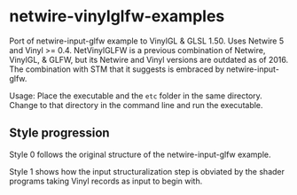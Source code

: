 # netwire-vinylglfw-examples

Port of netwire-input-glfw example to VinylGL & GLSL 1.50. Uses Netwire 5 and Vinyl >= 0.4. NetVinylGLFW is a previous combination of Netwire, VinylGL, & GLFW, but its Netwire and Vinyl versions are outdated as of 2016. The combination with STM that it suggests is embraced by netwire-input-glfw.

Usage: Place the executable and the `etc` folder in the same directory. Change to that directory in the command line and run the executable.

## Style progression

Style 0 follows the original structure of the netwire-input-glfw example.

Style 1 shows how the input structuralization step is obviated by the shader programs taking Vinyl records as input to begin with.
